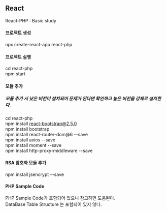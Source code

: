 ## React
React-PHP : Basic study

#### 프로젝트 생성
npx create-react-app react-php

#### 프로젝트 실행
cd react-php  
npm start  

#### 모듈 추가
##### 모듈 추가 시 낮은 버전이 설치되어 문제가 된다면 확인하고 높은 버전을 강제로 설치한다.
cd react-php  
npm install react-bootstrap@2.5.0   
npm install bootstrap  
npm install react-router-dom@6 --save   
npm install axios --save   
npm install moment --save   
npm install http-proxy-middleware --save  

#### RSA 암호화 모듈 추가
npm install jsencrypt --save  

#### PHP Sample Code
PHP Sample Code가 포함되어 있으니 참고하면 도움된다.  
DataBase Table Structure 는 포함되어 있지 않다.  
